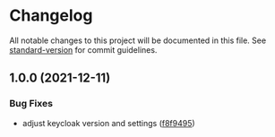 # Changelog

All notable changes to this project will be documented in this file. See [standard-version](https://github.com/conventional-changelog/standard-version) for commit guidelines.

## 1.0.0 (2021-12-11)

### Bug Fixes

- adjust keycloak version and settings ([f8f9495](https://github.com/innovation-hub-bergisches-rheinland/prox-company-profile-service/commit/f8f94951e86a2358883c89bd877bffc70dad47d1))
